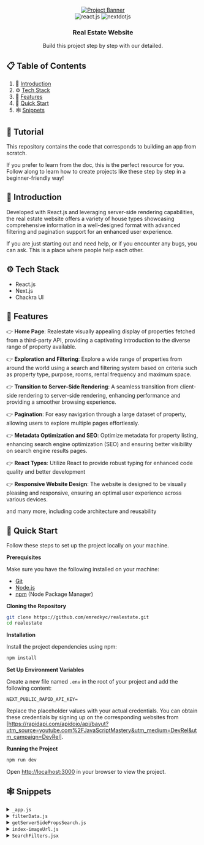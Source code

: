 <div align="center">
  <br />
    <a href="https://carhub-dev.vercel.app" target="_blank">
      <img src="https://i.ibb.co/GpNzb6B/realestate.png" alt="Project Banner">
    </a>
  <br />

  <div>
    <img src="https://img.shields.io/badge/-React_JS-black?style=for-the-badge&logoColor=white&logo=react&color=61DAFB" alt="react.js" />
    <img src="https://img.shields.io/badge/-Next_JS-black?style=for-the-badge&logoColor=white&logo=nextdotjs&color=000000" alt="nextdotjs" />
  </div>

  <h3 align="center">Real Estate Website</h3>

   <div align="center">
     Build this project step by step with our detailed.
    </div>
</div>

## 📋 <a name="table">Table of Contents</a>

1. 🤖 [Introduction](#introduction)
2. ⚙️ [Tech Stack](#tech-stack)
3. 🔋 [Features](#features)
4. 🤸 [Quick Start](#quick-start)
5. 🕸️ [Snippets](#snippets)

## 🚨 Tutorial

This repository contains the code that corresponds to building an app from scratch.

If you prefer to learn from the doc, this is the perfect resource for you. Follow along to learn how to create projects like these step by step in a beginner-friendly way!

## <a name="introduction">🤖 Introduction</a>

Developed with React.js and leveraging server-side rendering capabilities, the real estate website offers a variety of house types showcasing comprehensive information in a well-designed format with advanced filtering and pagination support for an enhanced user experience.

If you are just starting out and need help, or if you encounter any bugs, you can ask. This is a place where people help each other.

## <a name="tech-stack">⚙️ Tech Stack</a>

- React.js
- Next.js
- Chackra UI

## <a name="features">🔋 Features</a>

👉 **Home Page**: Realestate visually appealing display of properties fetched from a third-party API, providing a captivating introduction to the diverse range of property available.

👉 **Exploration and Filtering**: Explore a wide range of properties from around the world using a search and filtering system based on criteria such as property type, purpose, rooms, rental frequency and maximum space.

👉 **Transition to Server-Side Rendering**: A seamless transition from client-side rendering to server-side rendering, enhancing performance and providing a smoother browsing experience.

👉 **Pagination**: For easy navigation through a large dataset of property, allowing users to explore multiple pages effortlessly.

👉 **Metadata Optimization and SEO**: Optimize metadata for property listing, enhancing search engine optimization (SEO) and ensuring better visibility on search engine results pages.

👉 **React Types**: Utilize React to provide robust typing for enhanced code quality and better development

👉 **Responsive Website Design**: The website is designed to be visually pleasing and responsive, ensuring an optimal user experience across various devices.

and many more, including code architecture and reusability 

## <a name="quick-start">🤸 Quick Start</a>

Follow these steps to set up the project locally on your machine.

**Prerequisites**

Make sure you have the following installed on your machine:

- [Git](https://git-scm.com/)
- [Node.js](https://nodejs.org/en)
- [npm](https://www.npmjs.com/) (Node Package Manager)

**Cloning the Repository**

```bash
git clone https://github.com/emredkyc/realestate.git
cd realestate
```

**Installation**

Install the project dependencies using npm:

```bash
npm install
```

**Set Up Environment Variables**

Create a new file named `.env` in the root of your project and add the following content:

```env
NEXT_PUBLIC_RAPID_API_KEY=
```

Replace the placeholder values with your actual credentials. You can obtain these credentials by signing up on the corresponding websites from [https://rapidapi.com/apidojo/api/bayut?utm_source=youtube.com%2FJavaScriptMastery&utm_medium=DevRel&utm_campaign=DevRel].

**Running the Project**

```bash
npm run dev
```

Open [http://localhost:3000](http://localhost:3000) in your browser to view the project.

## <a name="snippets">🕸️ Snippets</a>

<details>
<summary><code>_app.js</code></summary>

```javascript
import Router from 'next/router';
import Head from 'next/head';
import NProgress from 'nprogress';
import { ChakraProvider } from '@chakra-ui/react';

import Layout from '../components/Layout';

function MyApp({ Component, pageProps }) {
  NProgress.configure({ showSpinner: false });

  Router.events.on('routeChangeStart', () => {
    NProgress.start();
  });

  Router.events.on('routeChangeComplete', () => {
    NProgress.done();
  });

  return (
    <>
      <Head>
        <link rel='stylesheet' href='https://cdnjs.cloudflare.com/ajax/libs/nprogress/0.2.0/nprogress.min.css' integrity='sha512-42kB9yDlYiCEfx2xVwq0q7hT4uf26FUgSIZBK8uiaEnTdShXjwr8Ip1V4xGJMg3mHkUt9nNuTDxunHF0/EgxLQ==' crossOrigin='anonymous' referrerPolicy='no-referrer' />
      </Head>
      <ChakraProvider>
        <Layout>
          <Component {...pageProps} />
        </Layout>
      </ChakraProvider>
    </>
  );
}

export default MyApp;
```
</details>

<details>
<summary><code>filterData.js</code></summary>

```javascript
export const filterData = [
  {
    items: [
      { name: 'Buy', value: 'for-sale' },
      { name: 'Rent', value: 'for-rent' },
    ],
    placeholder: 'Purpose',
    queryName: 'purpose',
  },
  {
    items: [
      { name: 'Daily', value: 'daily' },
      { name: 'Weekly', value: 'weekly' },
      { name: 'Monthly', value: 'monthly' },
      { name: 'Yearly', value: 'yearly' },
    ],
    placeholder: 'Rent Frequency',
    queryName: 'rentFrequency',
  },
  {
    items: [
      { name: '10,000', value: '10000' },
      { name: '20,000', value: '20000' },
      { name: '30,000', value: '30000' },
      { name: '40,000', value: '40000' },
      { name: '50,000', value: '50000' },
      { name: '60,000', value: '60000' },
      { name: '85,000', value: '85000' },
    ],
    placeholder: 'Min Price(AED)',
    queryName: 'minPrice',
  },
  {
    items: [
      { name: '50,000', value: '50000' },
      { name: '60,000', value: '60000' },
      { name: '85,000', value: '85000' },
      { name: '110,000', value: '110000' },
      { name: '135,000', value: '135000' },
      { name: '160,000', value: '160000' },
      { name: '185,000', value: '185000' },
      { name: '200,000', value: '200000' },
      { name: '300,000', value: '300000' },
      { name: '400,000', value: '400000' },
      { name: '500,000', value: '500000' },
      { name: '600,000', value: '600000' },
      { name: '700,000', value: '700000' },
      { name: '800,000', value: '800000' },
      { name: '900,000', value: '900000' },
      { name: '1000,000', value: '1000000' },
    ],
    placeholder: 'Max Price(AED)',
    queryName: 'maxPrice',
  },
  {
    items: [
      { name: 'Lowest Price', value: 'price-asc' },
      { name: 'Highest Price', value: 'price-des' },
      { name: 'Newest', value: 'date-asc' },
      { name: 'Oldest', value: 'date-desc' },
      { name: 'Verified', value: 'verified-score' },
      { name: 'City Level Score', value: 'city-level-score' },
    ],
    placeholder: 'Sort',
    queryName: 'sort',
  },
  {
    items: [
      { name: '1000', value: '1000' },
      { name: '2000', value: '2000' },
      { name: '3000', value: '3000' },
      { name: '4000', value: '4000' },
      { name: '5000', value: '5000' },
      { name: '10000', value: '10000' },
      { name: '20000', value: '20000' },
    ],
    placeholder: 'Max Area(sqft)',
    queryName: 'areaMax',
  },
  {
    items: [
      { name: '1', value: '1' },
      { name: '2', value: '2' },
      { name: '3', value: '3' },
      { name: '4', value: '4' },
      { name: '5', value: '5' },
      { name: '6', value: '6' },
      { name: '7', value: '7' },
      { name: '8', value: '8' },
      { name: '9', value: '9' },
      { name: '10', value: '10' },
    ],
    placeholder: 'Rooms',
    queryName: 'roomsMin',
  },
  {
    items: [
      { name: '1', value: '1' },
      { name: '2', value: '2' },
      { name: '3', value: '3' },
      { name: '4', value: '4' },
      { name: '5', value: '5' },
      { name: '6', value: '6' },
      { name: '7', value: '7' },
      { name: '8', value: '8' },
      { name: '9', value: '9' },
      { name: '10', value: '10' },
    ],
    placeholder: 'Baths',
    queryName: 'bathsMin',
  },
  {
    items: [
      { name: 'Furnished', value: 'furnished' },
      { name: 'Unfurnished', value: 'unfurnished' },
    ],
    placeholder: 'Furnish Type',
    queryName: 'furnishingStatus',
  },
  {
    items: [
      { name: 'Apartment', value: '4' },
      { name: 'Townhouses', value: '16' },
      { name: 'Villas', value: '3' },
      { name: 'Penthouses', value: '18' },
      { name: 'Hotel Apartments', value: '21' },
      { name: 'Villa Compound', value: '19' },
      { name: 'Residential Plot', value: '14' },
      { name: 'Residential Floor', value: '12' },
      { name: 'Residential Building', value: '17' },
    ],
    placeholder: 'Property Type',
    queryName: 'categoryExternalID',
  },
];

export const getFilterValues = (filterValues) => {
  const {
    purpose,
    rentFrequency,
    categoryExternalID,
    minPrice,
    maxPrice,
    areaMax,
    roomsMin,
    bathsMin,
    sort,
    locationExternalIDs,
  } = filterValues;

  const values = [
    {
      name: 'purpose',
      value: purpose,
    },
    {
      name: 'rentFrequency',
      value: rentFrequency,
    },
    {
      name: 'minPrice',
      value: minPrice,
    },
    {
      name: 'maxPrice',
      value: maxPrice,
    },
    {
      name: 'areaMax',
      value: areaMax,
    },
    {
      name: 'roomsMin',
      value: roomsMin,
    },
    {
      name: 'bathsMin',
      value: bathsMin,
    },
    {
      name: 'sort',
      value: sort,
    },
    {
      name: 'locationExternalIDs',
      value: locationExternalIDs,
    },
    {
      name: 'categoryExternalID',
      value: categoryExternalID,
    },
  ];

  return values;
};
```
</details>

<details>
<summary><code>getServerSidePropsSearch.js</code></summary>

```javascript
export async function getServerSideProps({ query }) {
  const purpose = query.purpose || 'for-rent';
  const rentFrequency = query.rentFrequency || 'yearly';
  const minPrice = query.minPrice || '0';
  const maxPrice = query.maxPrice || '1000000';
  const roomsMin = query.roomsMin || '0';
  const bathsMin = query.bathsMin || '0';
  const sort = query.sort || 'price-desc';
  const areaMax = query.areaMax || '35000';
  const locationExternalIDs = query.locationExternalIDs || '5002';
  const categoryExternalID = query.categoryExternalID || '4';

  const data = await fetchApi(`${baseUrl}/properties/list?locationExternalIDs=${locationExternalIDs}&purpose=${purpose}&categoryExternalID=${categoryExternalID}&bathsMin=${bathsMin}&rentFrequency=${rentFrequency}&priceMin=${minPrice}&priceMax=${maxPrice}&roomsMin=${roomsMin}&sort=${sort}&areaMax=${areaMax}`);

  return {
    props: {
      properties: data?.hits,
    },
  };
}

export default Search;
```
</details>

<details>
<summary><code>index-imageUrl.js</code></summary>

```javascript
https://bayut-production.s3.eu-central-1.amazonaws.com/image/145426814/33973352624c48628e41f2ec460faba4
```
</details>

<details>
<summary><code>SearchFilters.jsx</code></summary>

```javascript
import { useEffect, useState } from 'react';
import { Flex, Select, Box, Text, Input, Spinner, Icon, Button } from '@chakra-ui/react';
import { useRouter } from 'next/router';
import { MdCancel } from 'react-icons/md';
import Image from 'next/image';

import { filterData, getFilterValues } from '../utils/filterData';
import { baseUrl, fetchApi } from '../utils/fetchApi';
import noresult from '../assets/images/noresult.svg';

export default function SearchFilters() {
  const [filters] = useState(filterData);
  const [searchTerm, setSearchTerm] = useState('');
  const [locationData, setLocationData] = useState();
  const [showLocations, setShowLocations] = useState(false);
  const [loading, setLoading] = useState(false);
  const router = useRouter();

  const searchProperties = (filterValues) => {
    const path = router.pathname;
    const { query } = router;

    const values = getFilterValues(filterValues)

    values.forEach((item) => {
      if(item.value && filterValues?.[item.name]) {
        query[item.name] = item.value
      }
    })

    router.push({ pathname: path, query: query });
  };

  useEffect(() => {
    if (searchTerm !== '') {
      const fetchData = async () => {
        setLoading(true);
        const data = await fetchApi(`${baseUrl}/auto-complete?query=${searchTerm}`);
        setLoading(false);
        setLocationData(data?.hits);
      };

      fetchData();
    }
  }, [searchTerm]);

  return (
    <Flex bg='gray.100' p='4' justifyContent='center' flexWrap='wrap'>
      {filters?.map((filter) => (
        <Box key={filter.queryName}>
          <Select onChange={(e) => searchProperties({ [filter.queryName]: e.target.value })} placeholder={filter.placeholder} w='fit-content' p='2' >
            {filter?.items?.map((item) => (
              <option value={item.value} key={item.value}>
                {item.name}
              </option>
            ))}
          </Select>
        </Box>
      ))}
      <Flex flexDir='column'>
        <Button onClick={() => setShowLocations(!showLocations)} border='1px' borderColor='gray.200' marginTop='2' >
          Search Location
        </Button>
        {showLocations && (
          <Flex flexDir='column' pos='relative' paddingTop='2'>
            <Input
              placeholder='Type Here'
              value={searchTerm}
              w='300px'
              focusBorderColor='gray.300'
              onChange={(e) => setSearchTerm(e.target.value)}
            />
            {searchTerm !== '' && (
              <Icon
                as={MdCancel}
                pos='absolute'
                cursor='pointer'
                right='5'
                top='5'
                zIndex='100'
                onClick={() => setSearchTerm('')}
              />
            )}
            {loading && <Spinner margin='auto' marginTop='3' />}
            {showLocations && (
              <Box height='300px' overflow='auto'>
                {locationData?.map((location) => (
                  <Box
                    key={location.id}
                    onClick={() => {
                      searchProperties({ locationExternalIDs: location.externalID });
                      setShowLocations(false);
                      setSearchTerm(location.name);
                    }}
                  >
                    <Text cursor='pointer' bg='gray.200' p='2' borderBottom='1px' borderColor='gray.100' >
                      {location.name}
                    </Text>
                  </Box>
                ))}
                {!loading && !locationData?.length && (
                  <Flex justifyContent='center' alignItems='center' flexDir='column' marginTop='5' marginBottom='5' >
                    <Image src={noresult} />
                    <Text fontSize='xl' marginTop='3'>
                      Waiting to search!
                    </Text>
                  </Flex>
                )}
              </Box>
            )}
          </Flex>
        )}
      </Flex>
    </Flex>
  );
}
```
</details>
